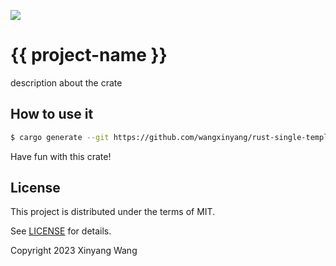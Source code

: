 ![](https://github.com/wangxinyang/rust-single-template/workflows/build/badge.svg)

# {{ project-name }}

description about the crate

## How to use it

```bash
$ cargo generate --git https://github.com/wangxinyang/rust-single-template.git
```

Have fun with this crate!

## License

This project is distributed under the terms of MIT.

See [LICENSE](LICENSE.md) for details.

Copyright 2023 Xinyang Wang
